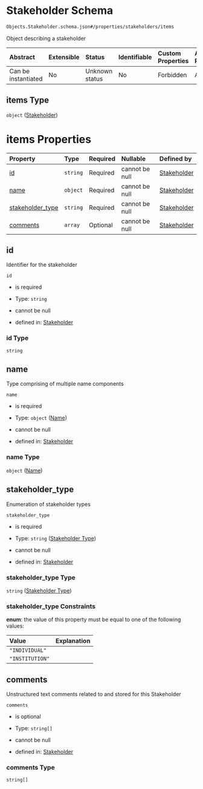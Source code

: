 # Stakeholder Schema

```txt
Objects.Stakeholder.schema.json#/properties/stakeholders/items
```

Object describing a stakeholder

| Abstract            | Extensible | Status         | Identifiable | Custom Properties | Additional Properties | Access Restrictions | Defined In                                                                      |
| :------------------ | :--------- | :------------- | :----------- | :---------------- | :-------------------- | :------------------ | :------------------------------------------------------------------------------ |
| Can be instantiated | No         | Unknown status | No           | Forbidden         | Allowed               | none                | [CapTable.schema.json\*](../schema/CapTable.schema.json "open original schema") |

## items Type

`object` ([Stakeholder](captable-properties-captable---objectsstakeholderschemajson-array-stakeholder.md))

# items Properties

| Property                              | Type     | Required | Nullable       | Defined by                                                                                                                            |
| :------------------------------------ | :------- | :------- | :------------- | :------------------------------------------------------------------------------------------------------------------------------------ |
| [id](#id)                             | `string` | Required | cannot be null | [Stakeholder](stakeholder-properties-id.md "Objects.Stakeholder.schema.json#/properties/id")                                          |
| [name](#name)                         | `object` | Required | cannot be null | [Stakeholder](stakeholder-properties-name.md "Types.Name.schema.json#/properties/name")                                               |
| [stakeholder_type](#stakeholder_type) | `string` | Required | cannot be null | [Stakeholder](stakeholder-properties-stakeholder-type.md "Enums.Stakeholder.schema.json#/properties/stakeholder_type")                |
| [comments](#comments)                 | `array`  | Optional | cannot be null | [Stakeholder](stakeholder-properties-objectsstakeholderschemajson-comments.md "Objects.Stakeholder.schema.json#/properties/comments") |

## id

Identifier for the stakeholder

`id`

- is required

- Type: `string`

- cannot be null

- defined in: [Stakeholder](stakeholder-properties-id.md "Objects.Stakeholder.schema.json#/properties/id")

### id Type

`string`

## name

Type comprising of multiple name components

`name`

- is required

- Type: `object` ([Name](stakeholder-properties-name.md))

- cannot be null

- defined in: [Stakeholder](stakeholder-properties-name.md "Types.Name.schema.json#/properties/name")

### name Type

`object` ([Name](stakeholder-properties-name.md))

## stakeholder_type

Enumeration of stakeholder types

`stakeholder_type`

- is required

- Type: `string` ([Stakeholder Type](stakeholder-properties-stakeholder-type.md))

- cannot be null

- defined in: [Stakeholder](stakeholder-properties-stakeholder-type.md "Enums.Stakeholder.schema.json#/properties/stakeholder_type")

### stakeholder_type Type

`string` ([Stakeholder Type](stakeholder-properties-stakeholder-type.md))

### stakeholder_type Constraints

**enum**: the value of this property must be equal to one of the following values:

| Value           | Explanation |
| :-------------- | :---------- |
| `"INDIVIDUAL"`  |             |
| `"INSTITUTION"` |             |

## comments

Unstructured text comments related to and stored for this Stakeholder

`comments`

- is optional

- Type: `string[]`

- cannot be null

- defined in: [Stakeholder](stakeholder-properties-objectsstakeholderschemajson-comments.md "Objects.Stakeholder.schema.json#/properties/comments")

### comments Type

`string[]`
